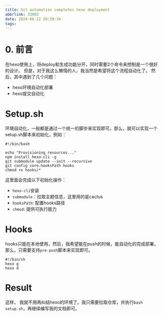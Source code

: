```yaml
---
title: Git automation completes hexo deployment
abbrlink: 33903
date: 2024-06-22 20:50:34
tags:
---
```

# 0. 前言
在hexo使用上，将deploy和生成功能分开，同时需要2个命令来控制是一个很好的设计。
但是，对于我这么懒惰的人，我当然是希望将这个流程自动化了。
然后，其中遇到了几个问题：
- hexo环境自动化部署
- hexo提交自动化

# Setup.sh

环境自动化，一般都是通过一个统一的脚步来实现即可。那么，就可以实现一个setup.sh脚本来初始化，例如：
```
#!/bin/bash

echo "Provisioning resources..."
npm install hexo-cli -g
git submodule update --init --recursive
git config core.hooksPath hooks
chmod +x hooks/*
```

这里面会完成以下初始化操作：
- `hexo-cli`安装
- `submodule`：拉取主题信息，这里用的是cactus
- `hooksPath`: 配置hooks路径
- `chmod`: 提供可执行能力

# Hooks

hooks只能在本地使用，然后，我希望能在push的时候，能自动化的完成部署，那么，只需要支持`pre-push`脚本来实现即可。

```
#!/bin/sh
hexo g
hexo d
```

# Result

这样， 我就不用再纠结hexo的环境了。我只需要拉取仓库，并执行`bash setup.sh`，再继续编写我的文档即可。